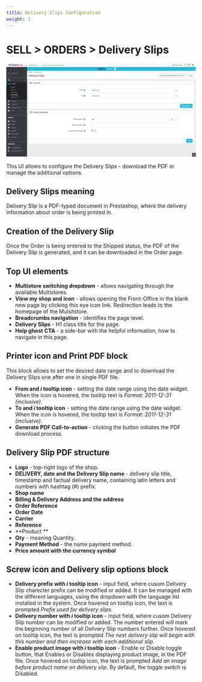```yaml
---
title: Delivery Slips Configuration
weight: 1
---
```


# SELL > ORDERS > Delivery Slips

![Delivery Slips UI](static/img/orders-delivery-slips.png)

This UI allows to configure the Delivery Slips - download the PDF or manage the additional options.

## Delivery Slips meaning

Delivery Slip is a PDF-typed document in Prestashop, where the delivery information about order is being printed in. 

## Creation of the Delivery Slip

Once the Order is being entered to the Shipped status, the PDF of the Delivery Slip is generated, and it can be downloaded in the Order page. 

## Top UI elements

- **Multistore switching dropdown** - allows navigating through the available Multistores.
- **View my shop and icon** - allows opening the Front-Office in the blank new page by clicking this eye icon link. Redirection leads to the homepage of the Mulsitstore.
- **Breadcrumbs navigation** - identifies the page level.
- **Delivery Slips** - H1 class title for the page.
- **Help ghost CTA** - a side-bar with the helpful information, how to navigate in this page.

## Printer icon and Print PDF block

This block allows to set the desired date range and to download the Delivery Slips one after one in single PDF file.

- **From and _i_ tooltip icon** - setting the date range using the date widget. When the icon is hovered, the tooltip text is _Format: 2011-12-31 (inclusive)_.
- **To and _i_ tooltip icon** - setting the date range using the date widget. When the icon is hovered, the tooltip text is _Format: 2011-12-31 (inclusive)_.
- **Generate PDF Call-to-action** - clicking the button initiates the PDF download process.

## Delivery Slip PDF structure

- **Logo** - top-right logo of the shop.
- **DELIVERY, date and the Delivery Slip name** - delivery slip title, timestamp and factual delivery name, containing latin letters and numbers with hashtag (#) prefix.
- **Shop name**
- **Billing & Delivery Address and the address**
- **Order Reference**
- **Order Date**
- **Carrier**
- **Reference**
- **Product **
- **Qty** - meaning Quantity.
- **Payment Method** - the name payment method.
- **Price amount with the currency symbol**

## Screw icon and Delivery slip options block

- **Delivery prefix with _i_ tooltip icon** - input field, where cusom Delivery Slip charecter prefix can be modified or added. It can be managed with the different languages, using the dropdown with the language list installed in the system. Once hovered on tooltip icon, the text is prompted _Prefix used for delivery slips._
- **Delivery number with _i_ tooltip icon** - input field, where cusom Delivery Slip number can be modified or added. The number entered will mark the beginning number of all Delivery Slip numbers further. Once hovered on tooltip icon, the text is prompted _The next delivery slip will begin with this number and then increase with each additional slip._
- **Enable product image with _i_ tooltip icon** - Enable or Disable toggle button, that Enables or Disables displaying product image, in the PDF file. Once hovered on tooltip icon, the text is prompted _Add an image before product name on delivery slip_. By default, the toggle switch is Disabled.
